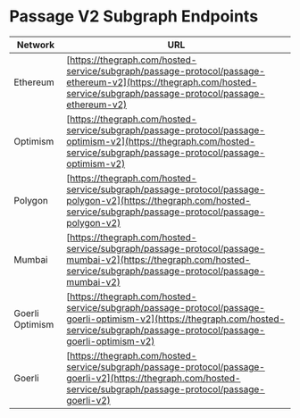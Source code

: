 # Passage V2 Subgraph Endpoints

| Network        | URL                                                                                  |
| -------------- | ------------------------------------------------------------------------------------ |
| Ethereum       | [https://thegraph.com/hosted-service/subgraph/passage-protocol/passage-ethereum-v2](https://thegraph.com/hosted-service/subgraph/passage-protocol/passage-ethereum-v2)    |
| Optimism       | [https://thegraph.com/hosted-service/subgraph/passage-protocol/passage-optimism-v2](https://thegraph.com/hosted-service/subgraph/passage-protocol/passage-optimism-v2)    |
| Polygon        | [https://thegraph.com/hosted-service/subgraph/passage-protocol/passage-polygon-v2](https://thegraph.com/hosted-service/subgraph/passage-protocol/passage-polygon-v2)     |
| Mumbai         | [https://thegraph.com/hosted-service/subgraph/passage-protocol/passage-mumbai-v2](https://thegraph.com/hosted-service/subgraph/passage-protocol/passage-mumbai-v2)      |
| Goerli Optimism |[https://thegraph.com/hosted-service/subgraph/passage-protocol/passage-goerli-optimism-v2](https://thegraph.com/hosted-service/subgraph/passage-protocol/passage-goerli-optimism-v2) |
| Goerli         | [https://thegraph.com/hosted-service/subgraph/passage-protocol/passage-goerli-v2](https://thegraph.com/hosted-service/subgraph/passage-protocol/passage-goerli-v2)      |
